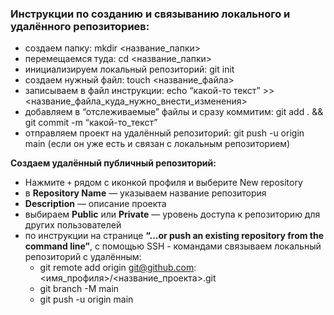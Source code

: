### Инструкции по созданию и связыванию локального и удалённого репозиториев:

- создаем папку: mkdir <название_папки>
- перемещаемся туда: cd <название_папки>
- инициализируем локальный репозиторий: git init
- создаем нужный файл: touch <название_файла>
- записываем в файл инструкции: echo “какой-то текст” >> <название_файла_куда_нужно_внести_изменения>
- добавляем в “отслеживаемые” файлы и сразу коммитим: git add . && git commit -m “какой-то_текст”
- отправляем проект на удалённый репозиторий: git push -u origin main (если он уже есть и связан с локальным репозиторием)

**Создаем удалённый публичный репозиторий:**

- Нажмите `+` рядом с иконкой профиля и выберите New repository
- в **Repository Name** — указываем название репозитория
- **Description** — описание проекта
- выбираем **Public** или **Private** — уровень доступа к репозиторию для других пользователей
- по инструкции на странице **“…or push an existing repository from the command line”**, с помощью SSH  - командами связываем локальный репозиторий с удалённым:
    - git remote add origin git@github.com:<имя_профиля>/<название_проекта>.git
    - git branch -M main
    - git push -u origin main
